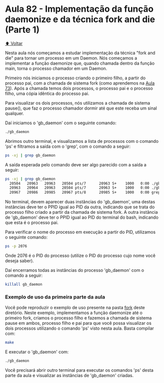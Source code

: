 # Aula 82 - Implementação da função daemonize e da técnica fork and die (Parte 1)

[:arrow_up: Voltar](https://github.com/Geofisicando/C-orientado-a-testes#%C3%ADndice)

Nesta aula nós começamos a estudar implementação da técnica "fork and die" para tornar um processo em um Daemon. Nós começamos a implementar
a função daemonize que, quando chamada dentro da função main, torna o processo chamador em um Daemon.

Primeiro nós iniciamos o processo criando o primeiro filho, a partir do processo pai, com a chamada de sistema fork (como aprendemos
na [Aula 73](https://github.com/Geofisicando/C-orientado-a-testes/tree/main/exemplos/syscalls/fork#aula-73---criar-processos-no-linux-a-chamada-de-sistema-fork)).
Após a chamada temos dois processos, o processo pai e o processo filho, uma cópia idêntica do processo pai.

Para visualizar os dois processos, nós utilizamos a chamada de sistema pause(), que faz o processo chamador dormir até que este receba um sinal qualquer.

Daí iniciamos o 'gb_daemon' com o seguinte comando:

```sh
./gb_daemon
```

Abrimos outro terminal, e visualizamos a lista de processos com o comando 'ps' e filtramos a saída com o 'grep', com o comando a seguir:

```sh
ps -xj | grep gb_daemon
```

A saída esperada pelo comando deve ser algo parecido com a saída a seguir:

```sh
ps -xj | grep gb_daemon
  20504   20963   20963   20504 pts/7      20963 S+    1000   0:00 ./gb_daemon
  20963   20964   20963   20504 pts/7      20963 S+    1000   0:00 ./gb_daemon
  20967   20986   20985   20967 pts/8      20985 S+    1000   0:00 grep --color=auto gb_daemon
```

No terminal, devem aparecer duas instâncias do 'gb_daemon', uma destas instâncias deve ter o PPID igual ao PID da outra, indicando que se
trata do processo filho criado a partir da chamada de sistema fork. A outra instância de 'gb_daemon' deve ter o PPID igual ao PID do terminal
do bash, indicando que esta é o processo pai.

Para verificar o nome do processo em execução a partir do PID, utilizamos o seguinte comando:

```sh
ps -p 2076
```

Onde 2076 é o PID do processo (utilize o PID do processo cujo nome você deseja saber).

Daí encerramos todas as instâncias do processo 'gb_daemon' com o comando a seguir:

```sh
killall gb_daemon
```

### Exemplo de uso da primeira parte da aula

Você pode reproduzir o exemplo de uso presente na pasta [fork](https://github.com/Geofisicando/C-orientado-a-testes/tree/main/exemplos/daemon/daemonize/parte1/fork) deste diretório. Neste exemplo, implementamos a função daemonize até o primeiro fork,
criamos o processo filho e fazemos a chamada de sistema pause em ambos, processo filho e pai para que você possa visualizar os dois processos utilizando
o comando 'ps' visto nesta aula. Basta compilar com:

```sh
make
```

E executar o 'gb_daemon' com:

```sh
./gb_daemon
```

Você precisará abrir outro terminal para executar os comandos 'ps' desta parte da aula e visualizar as instâncias de 'gb_daemon' criadas.
